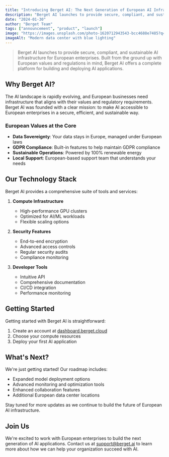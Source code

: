 ```yaml
---
title: "Introducing Berget AI: The Next Generation of European AI Infrastructure"
description: "Berget AI launches to provide secure, compliant, and sustainable AI infrastructure for European enterprises"
date: "2024-01-30"
author: "Berget Team"
tags: ["announcement", "product", "launch"]
image: "https://images.unsplash.com/photo-1620712943543-bcc4688e7485?q=80"
imageAlt: "Modern data center with blue lighting"
---
```


> Berget AI launches to provide secure, compliant, and sustainable AI infrastructure for European enterprises. Built from the ground up with European values and regulations in mind, Berget AI offers a complete platform for building and deploying AI applications.

## Why Berget AI?

The AI landscape is rapidly evolving, and European businesses need infrastructure that aligns with their values and regulatory requirements. Berget AI was founded with a clear mission: to make AI accessible to European enterprises in a secure, efficient, and sustainable way.

### European Values at the Core

- **Data Sovereignty**: Your data stays in Europe, managed under European laws
- **GDPR Compliance**: Built-in features to help maintain GDPR compliance
- **Sustainable Operations**: Powered by 100% renewable energy
- **Local Support**: European-based support team that understands your needs

## Our Technology Stack

Berget AI provides a comprehensive suite of tools and services:

1. **Compute Infrastructure**
   - High-performance GPU clusters
   - Optimized for AI/ML workloads
   - Flexible scaling options

2. **Security Features**
   - End-to-end encryption
   - Advanced access controls
   - Regular security audits
   - Compliance monitoring

3. **Developer Tools**
   - Intuitive API
   - Comprehensive documentation
   - CI/CD integration
   - Performance monitoring

## Getting Started

Getting started with Berget AI is straightforward:

1. Create an account at [dashboard.berget.cloud](https://dashboard.berget.cloud)
2. Choose your compute resources
3. Deploy your first AI application

## What's Next?

We're just getting started! Our roadmap includes:

- Expanded model deployment options
- Advanced monitoring and optimization tools
- Enhanced collaboration features
- Additional European data center locations

Stay tuned for more updates as we continue to build the future of European AI infrastructure.

## Join Us

We're excited to work with European enterprises to build the next generation of AI applications. Contact us at support@berget.ai to learn more about how we can help your organization succeed with AI.
